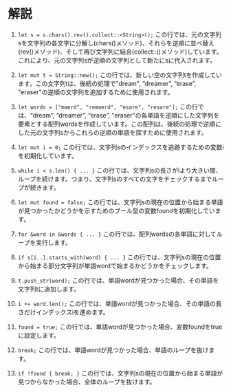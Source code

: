 # 解説

1. `let s = s.chars().rev().collect::<String>();`
この行では、元の文字列sを文字列の各文字に分解し(chars()メソッド)、それらを逆順に並べ替え(rev()メソッド)、そして再び文字列に結合(collect::<String>()メソッド)しています。これにより、元の文字列sが逆順の文字列として新たにsに代入されます。

2. `let mut t = String::new();`
この行では、新しい空の文字列tを作成しています。この文字列tは、後続の処理で"dream", “dreamer”, “erase”, "eraser"の逆順の文字列を追加するために使用されます。

3. `let words = ["maerd", "remaerd", "esare", "resare"];`
この行では、“dream”, “dreamer”, “erase”, "eraser"の各単語を逆順にした文字列を要素とする配列wordsを作成しています。この配列は、後続の処理で逆順にした元の文字列sからこれらの逆順の単語を探すために使用されます。

4. `let mut i = 0;`
この行では、文字列sのインデックスを追跡するための変数iを初期化しています。

5. `while i < s.len() { ... }`
この行では、文字列sの長さがiより大きい間、ループを続けます。つまり、文字列sのすべての文字をチェックするまでループが続きます。

6. `let mut found = false;`
この行では、文字列sの現在の位置から始まる単語が見つかったかどうかを示すためのブール型の変数foundを初期化しています。

7. `for &word in &words { ... }`
この行では、配列wordsの各単語に対してループを実行します。

8. `if s[i..].starts_with(word) { ... }`
この行では、文字列sの現在の位置から始まる部分文字列が単語wordで始まるかどうかをチェックします。

9. `t.push_str(word);`
この行では、単語wordが見つかった場合、その単語を文字列tに追加します。

10. `i += word.len();`
この行では、単語wordが見つかった場合、その単語の長さだけインデックスiを進めます。

11. `found = true;`
この行では、単語wordが見つかった場合、変数foundをtrueに設定します。

12. `break;`
この行では、単語wordが見つかった場合、単語のループを抜けます。

13. `if !found { break; }`
この行では、文字列sの現在の位置から始まる単語が見つからなかった場合、全体のループを抜けます。


